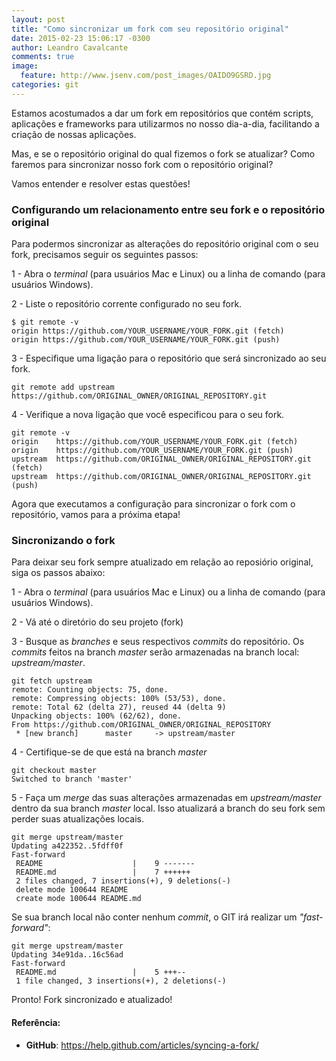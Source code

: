 ```yaml
---
layout: post
title: "Como sincronizar um fork com seu repositório original"
date: 2015-02-23 15:06:17 -0300
author: Leandro Cavalcante
comments: true
image:
  feature: http://www.jsenv.com/post_images/OAIDO9GSRD.jpg
categories: git
---
```


Estamos acostumados a dar um fork em repositórios que contém scripts, aplicações e frameworks para utilizarmos no nosso dia-a-dia, facilitando a criação de nossas aplicações.

Mas, e se o repositório original do qual fizemos o fork se atualizar? Como faremos para sincronizar nosso fork com o repositório original?

<!-- more -->

Vamos entender e resolver estas questões!

### Configurando um relacionamento entre seu fork e o repositório original

Para podermos sincronizar as alterações do repositório original com o seu fork, precisamos seguir os seguintes passos:

1 - Abra o _terminal_ (para usuários Mac e Linux) ou a linha de comando (para usuários Windows).

2 - Liste o repositório corrente configurado no seu fork.

``` 
$ git remote -v
origin https://github.com/YOUR_USERNAME/YOUR_FORK.git (fetch)
origin https://github.com/YOUR_USERNAME/YOUR_FORK.git (push)
```

3 - Especifique uma ligação para o repositório que será sincronizado ao seu fork.

```
git remote add upstream https://github.com/ORIGINAL_OWNER/ORIGINAL_REPOSITORY.git
```

4 - Verifique a nova ligação que você especificou para o seu fork.

```
git remote -v
origin    https://github.com/YOUR_USERNAME/YOUR_FORK.git (fetch)
origin    https://github.com/YOUR_USERNAME/YOUR_FORK.git (push)
upstream  https://github.com/ORIGINAL_OWNER/ORIGINAL_REPOSITORY.git (fetch)
upstream  https://github.com/ORIGINAL_OWNER/ORIGINAL_REPOSITORY.git (push)
```

Agora que executamos a configuração para sincronizar o fork com o repositório, vamos para a próxima etapa!

### Sincronizando o fork 

Para deixar seu fork sempre atualizado em relação ao reposiório original, siga os passos abaixo:

1 - Abra o _terminal_ (para usuários Mac e Linux) ou a linha de comando (para usuários Windows).

2 - Vá até o diretório do seu projeto (fork)

3 - Busque as _branches_ e seus respectivos _commits_ do repositório. Os _commits_ feitos na branch _master_ serão armazenadas na branch local: _upstream/master_.

```
git fetch upstream
remote: Counting objects: 75, done.
remote: Compressing objects: 100% (53/53), done.
remote: Total 62 (delta 27), reused 44 (delta 9)
Unpacking objects: 100% (62/62), done.
From https://github.com/ORIGINAL_OWNER/ORIGINAL_REPOSITORY
 * [new branch]      master     -> upstream/master
``` 

4 - Certifique-se de que está na branch _master_

```
git checkout master
Switched to branch 'master'
```

5 - Faça um _merge_ das suas alterações armazenadas em _upstream/master_ dentro da sua branch _master_ local. Isso atualizará a branch do seu fork sem perder suas atualizações locais.

```
git merge upstream/master
Updating a422352..5fdff0f
Fast-forward
 README                    |    9 -------
 README.md                 |    7 ++++++
 2 files changed, 7 insertions(+), 9 deletions(-)
 delete mode 100644 README
 create mode 100644 README.md
```

Se sua branch local não conter nenhum _commit_, o GIT irá realizar um _"fast-forward"_:

```
git merge upstream/master
Updating 34e91da..16c56ad
Fast-forward
 README.md                 |    5 +++--
 1 file changed, 3 insertions(+), 2 deletions(-)
```

Pronto! Fork sincronizado e atualizado!

#### Referência:

- **GitHub**: https://help.github.com/articles/syncing-a-fork/
